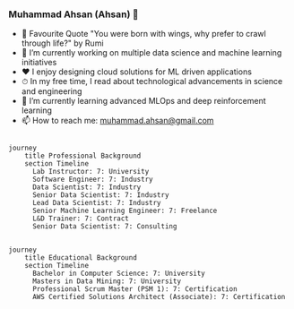 ### Muhammad Ahsan (Ahsan) 👋

- 💬 Favourite Quote "You were born with wings, why prefer to crawl through life?" by Rumi
- 🔭 I’m currently working on multiple data science and machine learning initiatives
- ❤️ I enjoy designing cloud solutions for ML driven applications 
- ⏱ In my free time, I read about technological advancements in science and engineering
- 🌱 I’m currently learning advanced MLOps and deep reinforcement learning
- 📫 How to reach me: muhammad.ahsan@gmail.com



```mermaid

journey
    title Professional Background
    section Timeline
      Lab Instructor: 7: University
      Software Engineer: 7: Industry
      Data Scientist: 7: Industry
      Senior Data Scientist: 7: Industry
      Lead Data Scientist: 7: Industry
      Senior Machine Learning Engineer: 7: Freelance
      L&D Trainer: 7: Contract
      Senior Data Scientist: 7: Consulting
```

```mermaid

journey
    title Educational Background
    section Timeline
      Bachelor in Computer Science: 7: University
      Masters in Data Mining: 7: University
      Professional Scrum Master (PSM 1): 7: Certification
      AWS Certified Solutions Architect (Associate): 7: Certification
```


